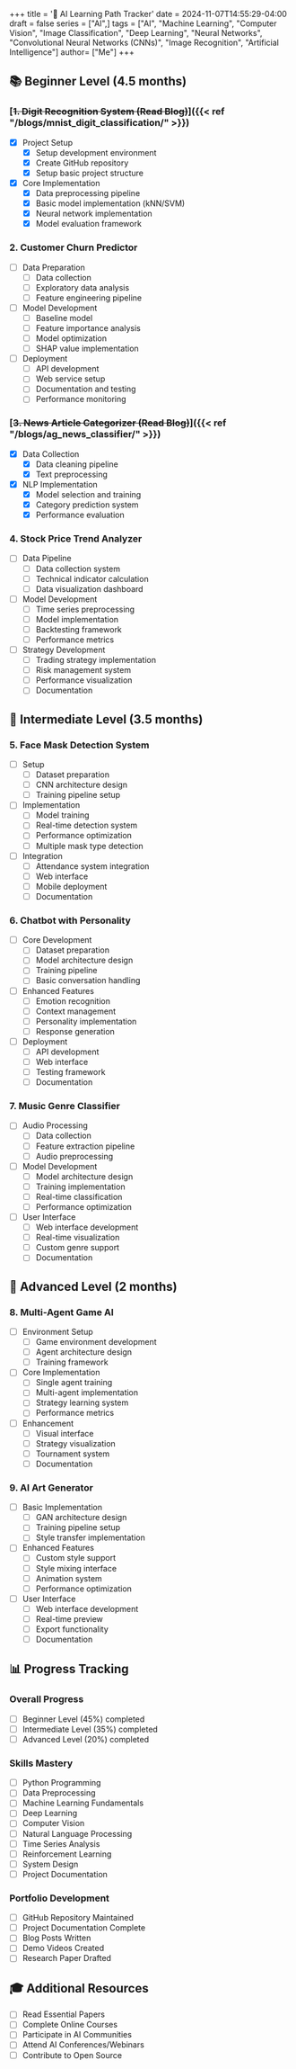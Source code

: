 +++
title = '🤖 AI Learning Path Tracker'
date = 2024-11-07T14:55:29-04:00
draft = false
series = ["AI",]
tags = ["AI", "Machine Learning", "Computer Vision", "Image Classification", "Deep Learning", "Neural Networks", "Convolutional Neural Networks (CNNs)", "Image Recognition", "Artificial Intelligence"]
author= ["Me"]
+++

## 📚 Beginner Level (4.5 months)

### [~~1. Digit Recognition System (Read Blog)~~]({{< ref "/blogs/mnist_digit_classification/" >}})
- [X] Project Setup
  - [X] Setup development environment
  - [X] Create GitHub repository
  - [X] Setup basic project structure

- [X] Core Implementation
  - [X] Data preprocessing pipeline
  - [X] Basic model implementation (kNN/SVM)
  - [X] Neural network implementation
  - [X] Model evaluation framework

### 2. Customer Churn Predictor
- [ ] Data Preparation
  - [ ] Data collection
  - [ ] Exploratory data analysis
  - [ ] Feature engineering pipeline

- [ ] Model Development
  - [ ] Baseline model
  - [ ] Feature importance analysis
  - [ ] Model optimization
  - [ ] SHAP value implementation

- [ ] Deployment
  - [ ] API development
  - [ ] Web service setup
  - [ ] Documentation and testing
  - [ ] Performance monitoring

### [~~3. News Article Categorizer (Read Blog)~~]({{< ref "/blogs/ag_news_classifier/" >}})
- [X] Data Collection
  - [X] Data cleaning pipeline
  - [X] Text preprocessing

- [X] NLP Implementation
  - [X] Model selection and training
  - [X] Category prediction system
  - [X] Performance evaluation

### 4. Stock Price Trend Analyzer
- [ ] Data Pipeline
  - [ ] Data collection system
  - [ ] Technical indicator calculation
  - [ ] Data visualization dashboard

- [ ] Model Development
  - [ ] Time series preprocessing
  - [ ] Model implementation
  - [ ] Backtesting framework
  - [ ] Performance metrics

- [ ] Strategy Development
  - [ ] Trading strategy implementation
  - [ ] Risk management system
  - [ ] Performance visualization
  - [ ] Documentation

## 🚀 Intermediate Level (3.5 months)

### 5. Face Mask Detection System
- [ ] Setup
  - [ ] Dataset preparation
  - [ ] CNN architecture design
  - [ ] Training pipeline setup

- [ ] Implementation
  - [ ] Model training
  - [ ] Real-time detection system
  - [ ] Performance optimization
  - [ ] Multiple mask type detection

- [ ] Integration
  - [ ] Attendance system integration
  - [ ] Web interface
  - [ ] Mobile deployment
  - [ ] Documentation

### 6. Chatbot with Personality
- [ ] Core Development
  - [ ] Dataset preparation
  - [ ] Model architecture design
  - [ ] Training pipeline
  - [ ] Basic conversation handling

- [ ] Enhanced Features
  - [ ] Emotion recognition
  - [ ] Context management
  - [ ] Personality implementation
  - [ ] Response generation

- [ ] Deployment
  - [ ] API development
  - [ ] Web interface
  - [ ] Testing framework
  - [ ] Documentation

### 7. Music Genre Classifier
- [ ] Audio Processing
  - [ ] Data collection
  - [ ] Feature extraction pipeline
  - [ ] Audio preprocessing

- [ ] Model Development
  - [ ] Model architecture design
  - [ ] Training implementation
  - [ ] Real-time classification
  - [ ] Performance optimization

- [ ] User Interface
  - [ ] Web interface development
  - [ ] Real-time visualization
  - [ ] Custom genre support
  - [ ] Documentation

## 🎯 Advanced Level (2 months)

### 8. Multi-Agent Game AI
- [ ] Environment Setup
  - [ ] Game environment development
  - [ ] Agent architecture design
  - [ ] Training framework

- [ ] Core Implementation
  - [ ] Single agent training
  - [ ] Multi-agent implementation
  - [ ] Strategy learning system
  - [ ] Performance metrics

- [ ] Enhancement
  - [ ] Visual interface
  - [ ] Strategy visualization
  - [ ] Tournament system
  - [ ] Documentation

### 9. AI Art Generator
- [ ] Basic Implementation
  - [ ] GAN architecture design
  - [ ] Training pipeline setup
  - [ ] Style transfer implementation

- [ ] Enhanced Features
  - [ ] Custom style support
  - [ ] Style mixing interface
  - [ ] Animation system
  - [ ] Performance optimization

- [ ] User Interface
  - [ ] Web interface development
  - [ ] Real-time preview
  - [ ] Export functionality
  - [ ] Documentation

## 📊 Progress Tracking

### Overall Progress
- [ ] Beginner Level (45%) completed
- [ ] Intermediate Level (35%) completed
- [ ] Advanced Level (20%) completed

### Skills Mastery
- [ ] Python Programming
- [ ] Data Preprocessing
- [ ] Machine Learning Fundamentals
- [ ] Deep Learning
- [ ] Computer Vision
- [ ] Natural Language Processing
- [ ] Time Series Analysis
- [ ] Reinforcement Learning
- [ ] System Design
- [ ] Project Documentation

### Portfolio Development
- [ ] GitHub Repository Maintained
- [ ] Project Documentation Complete
- [ ] Blog Posts Written
- [ ] Demo Videos Created
- [ ] Research Paper Drafted

## 🎓 Additional Resources
- [ ] Read Essential Papers
- [ ] Complete Online Courses
- [ ] Participate in AI Communities
- [ ] Attend AI Conferences/Webinars
- [ ] Contribute to Open Source